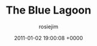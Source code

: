 ---
blog: travel
date: 2011-01-02 19:00:08 +0000
title: "The Blue Lagoon"
author: rosiejim
permalink: /new-year-2010-11/iceland/reykjavik/the-blue-lagoon.markd/
---